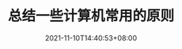 ---
title: "总结一些计算机常用的原则"
date: 2021-11-10T14:40:53+08:00
tags: ["summary"]
categories: ["中文","原则"]
draft: true


---